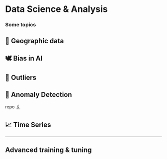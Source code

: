 # Data Science & Analysis

### Some topics

## 🚓 Geographic data

## 🕊 Bias in AI

## 👥 Outliers

## 👀 Anomaly Detection
repo [🖇](https://github.com/m0oon0/Anomaly-Detection)

## 📈 Time Series

---

## Advanced training & tuning
